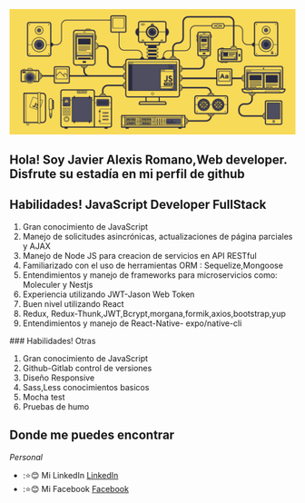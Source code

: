 ![hola](./javascript.gif)

## Hola! Soy Javier Alexis Romano,Web developer. Disfrute su estadía en mi perfil de github

## Habilidades! JavaScript Developer FullStack
<ol>
<li>
Gran conocimiento de JavaScript</li>
<li>Manejo de solicitudes asincrónicas, actualizaciones de página parciales y AJAX</li>
<li>Manejo de Node JS para creacion de servicios en API RESTful</li>
<li>Familiarizado con el uso de herramientas ORM : Sequelize,Mongoose</li>
<li>Entendimientos y manejo de frameworks para microservicios como: Moleculer y Nestjs</li>
<li>Experiencia utilizando JWT-Jason Web Token</li>
<li>Buen nivel utilizando React</li>
<li>Redux, Redux-Thunk,JWT,Bcrypt,morgana,formik,axios,bootstrap,yup</li>
<li>Entendimientos y manejo de React-Native- expo/native-cli</li>
</ol>
### Habilidades! Otras
<ol>
<li>
Gran conocimiento de JavaScript</li>
<li>Github-Gitlab control de versiones</li>
<li>Diseño Responsive</li>
<li>Sass,Less conocimientos basicos</li>
<li>Mocha test</li>
<li>Pruebas de humo</li>
</ol>

## Donde me puedes encontrar

_Personal_
* ::star::blush: Mi LinkedIn [LinkedIn](https://www.linkedin.com/in/quasir)
* ::star::blush: Mi Facebook [Facebook](https://www.facebook.com/jujavier.romano)
